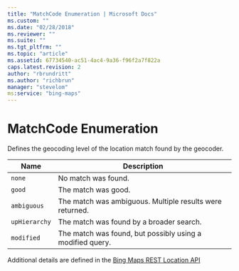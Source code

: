 ```yaml
---
title: "MatchCode Enumeration | Microsoft Docs"
ms.custom: ""
ms.date: "02/28/2018"
ms.reviewer: ""
ms.suite: ""
ms.tgt_pltfrm: ""
ms.topic: "article"
ms.assetid: 67734540-ac51-4ac4-9a36-f96f2a7f822a
caps.latest.revision: 2
author: "rbrundritt"
ms.author: "richbrun"
manager: "stevelom"
ms:service: "bing-maps"
---
```

# MatchCode Enumeration
Defines the geocoding level of the location match found by the geocoder.

| Name | Description |
|-------------|-----------------------------------------------------------|
| `none`        | No match was found.                                       |
| `good`        | The match was good.                                       |
| `ambiguous`   | The match was ambiguous. Multiple results were returned.  |
| `upHierarchy` | The match was found by a broader search.                  |
| `modified`    | The match was found, but possibly using a modified query. |

Additional details are defined in the [Bing Maps REST Location API](../rest-services/locations-api.md)
